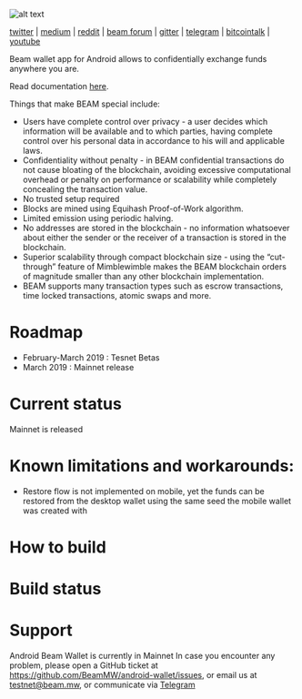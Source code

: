 ![alt text](https://forum.beam-mw.com/uploads/beam_mw/original/1X/261e2a2eba2b6c8aadae678673f9e8e09a78f5cf.png "Beam Logo")

[twitter](https://twitter.com/beamprivacy) | [medium](https://medium.com/beam-mw) | [reddit](https://www.reddit.com/r/beamprivacy/) | [beam forum](http://forum.beam-mw.com) | [gitter](https://gitter.im/beamprivacy/Lobby) | [telegram](https://t.me/BeamPrivacy) | [bitcointalk](https://bitcointalk.org/index.php?topic=5052151.0) | [youtube](https://www.youtube.com/channel/UCddqBnfSPWibf4f8OnEJm_w?)

Beam wallet app for Android allows to confidentially exchange funds anywhere you are.

Read documentation [here](https://documentation.beam.mw).

Things that make BEAM special include:

* Users have complete control over privacy - a user decides which information will be available and to which parties, having complete control over his personal data in accordance to his will and applicable laws.
* Confidentiality without penalty - in BEAM confidential transactions do not cause bloating of the blockchain, avoiding excessive computational overhead or penalty on performance or scalability while completely concealing the transaction value.
* No trusted setup required
* Blocks are mined using Equihash Proof-of-Work algorithm.
* Limited emission using periodic halving.
* No addresses are stored in the blockchain - no information whatsoever about either the sender or the receiver of a transaction is stored in the blockchain.
* Superior scalability through compact blockchain size - using the “cut-through” feature of Mimblewimble makes the BEAM blockchain orders of magnitude smaller than any other blockchain implementation.
* BEAM supports many transaction types such as escrow transactions, time locked transactions, atomic swaps and more.


# Roadmap
- February-March 2019    : Tesnet Betas
- March 2019       : Mainnet release

# Current status
Mainnet is released

# Known limitations and workarounds:
- Restore flow is not implemented on mobile, yet the funds can be restored from the desktop wallet using the same seed the mobile wallet was created with

# How to build

# Build status

# Support
Android Beam Wallet is currently in Mainnet In case you encounter any problem, please open a GitHub ticket at https://github.com/BeamMW/android-wallet/issues, or email us at testnet@beam.mw, or communicate via [Telegram](https://t.me/joinchat/DNuv_REgViDpHhj3U7ylxA)
